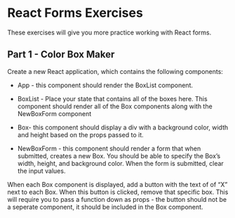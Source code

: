 # React Forms Exercises

These exercises will give you more practice working with React forms.

## Part 1 - Color Box Maker

Create a new React application, which contains the following components:

- App - this component should render the BoxList component.

- BoxList - Place your state that contains all of the boxes here. This component should render all of the Box components along with the NewBoxForm component

- Box- this component should display a div with a background color, width and height based on the props passed to it.

- NewBoxForm - this component should render a form that when submitted, creates a new Box. You should be able to specify the Box’s width, height, and background color. When the form is submitted, clear the input values.

When each Box component is displayed, add a button with the text of of “X” next to each Box. When this button is clicked, remove that specific box. This will require you to pass a function down as props - the button should not be a seperate component, it should be included in the Box component.
